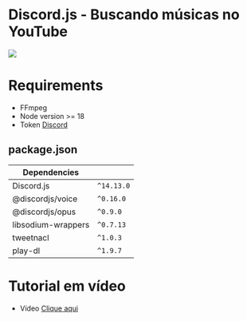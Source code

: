 # Discord.js - Buscando músicas no YouTube

<img src="https://s2.loli.net/2024/03/19/WSaEdc4gqBp78b6.jpg">

# Requirements
- FFmpeg
- Node version >= 18
- Token <a target="_black" href="https://discord.com/developers/applications">Discord</a>

## package.json

| Dependencies     |                               |
|------------------|-------------------------------|
|Discord.js        |`^14.13.0`                     |
|@discordjs/voice  |`^0.16.0`                      |
|@discordjs/opus   |`^0.9.0`                       |
|libsodium-wrappers|`^0.7.13`                      |
|tweetnacl         |`^1.0.3`                       |
|play-dl           |`^1.9.7`                       |

# Tutorial em vídeo

- Vídeo <a target="_black" href="https://www.youtube.com/watch?v=QgTlmBlD65U&t=1s">Clique aqui</a>
